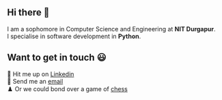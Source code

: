 ## Hi there 👋

I am a sophomore in Computer Science and Engineering at **NIT Durgapur**.</br> 
I specialise in software development in **Python**.</br>

## Want to get in touch :smiley:</br>
🔭 Hit me up on [Linkedin](https://www.linkedin.com/in/archisman-ghosh-8724511a2/)</br>
:email: Send me an [email](mailto:ag.19U10132@btech.nitdgp.ac.in)</br>
♟️ Or we could bond over a game of [chess](https://www.chess.com/member/ghosh07)
